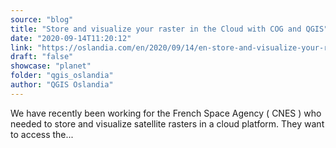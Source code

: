 ```yaml
---
source: "blog"
title: "Store and visualize your raster in the Cloud with COG and QGIS"
date: "2020-09-14T11:20:12"
link: "https://oslandia.com/en/2020/09/14/en-store-and-visualize-your-raster-in-the-cloud-with-cog-and-qgis/"
draft: "false"
showcase: "planet"
folder: "qgis_oslandia"
author: "QGIS Oslandia"
---
```


We have recently been working for the French Space Agency ( CNES ) who needed to store and visualize satellite rasters in a cloud platform. They want to access the...
